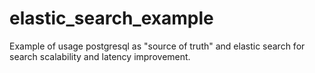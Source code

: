 # elastic_search_example
Example of usage postgresql as "source of truth" and elastic search for search scalability and latency improvement. 
